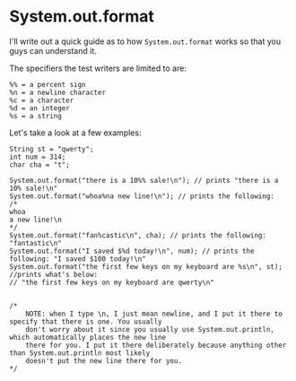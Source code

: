 # System.out.format

I'll write out a quick guide as to how `System.out.format` works so that you guys can understand it.

The specifiers the test writers are limited to are:

```
%% = a percent sign
%n = a newline character
%c = a character
%d = an integer
%s = a string
```

Let's take a look at a few examples:

```
String st = "qwerty";
int num = 314;
char cha = "t";

System.out.format("there is a 10%% sale!\n"); // prints "there is a 10% sale!\n"
System.out.format("whoa%na new line!\n"); // prints the following:
/*
whoa 
a new line!\n
*/
System.out.format("fan%castic\n", cha); // prints the following: "fantastic\n"
System.out.format("I saved $%d today!\n", num); // prints the following: "I saved $100 today!\n"
System.out.format("the first few keys on my keyboard are %s\n", st); //prints what's below:
// "the first few keys on my keyboard are qwerty\n"


/*
    NOTE: when I type \n, I just mean newline, and I put it there to specify that there is one. You usually
    don't worry about it since you usually use System.out.println, which automatically places the new line
    there for you. I put it there deliberately because anything other than System.out.println most likely
    doesn't put the new line there for you.
*/
```



